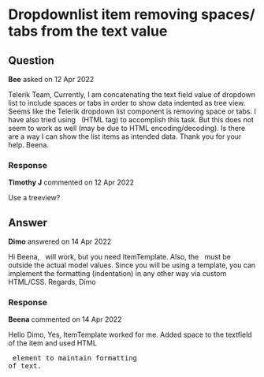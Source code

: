 # Dropdownlist item removing spaces/ tabs from the text value

## Question

**Bee** asked on 12 Apr 2022

Telerik Team, Currently, I am concatenating the text field value of dropdown list to include spaces or tabs in order to show data indented as tree view. Seems like the Telerik dropdown list component is removing space or tabs. I have also tried using &nbsp; (HTML tag) to accomplish this task. But this does not seem to work as well (may be due to HTML encoding/decoding). Is there are a way I can show the list items as intended data. Thank you for your help. Beena.

### Response

**Timothy J** commented on 12 Apr 2022

Use a treeview?

## Answer

**Dimo** answered on 14 Apr 2022

Hi Beena, &nbsp; will work, but you need ItemTemplate. Also, the &nbsp; must be outside the actual model values. Since you will be using a template, you can implement the formatting (indentation) in any other way via custom HTML/CSS. Regards, Dimo

### Response

**Beena** commented on 14 Apr 2022

Hello Dimo, Yes, ItemTemplate worked for me. Added space to the textfield of the item and used HTML <pre> element to maintain formatting of text.
